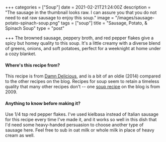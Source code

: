 +++
categories = ["Soup"]
date = 2021-02-21T21:24:00Z
description = "The sausage in the thumbnail looks raw. I can assure you that you do not need to eat raw sausage to enjoy this soup."
image = "/images/sausage-potato-spinach-soup.png"
tags = ["soup"]
title = "Sausage, Potato, & Spinach Soup"
type = "post"

+++
The browned sausage, peppery broth, and red pepper flakes give a spicy but homey quality to this soup. It's a little creamy with a diverse blend of greens, onions, and soft potatoes, perfect for a weeknight at home under a cozy blanket.

#### Where's this recipe from?

This recipe is from [Damn Delicious](https://damndelicious.net/2014/10/29/sausage-potato-spinach-soup/ "DD"), and is a bit of an oldie (2014) compared to the other recipes on the blog. Recipes for soup seem to retain a timeless quality that many other recipes don't -- one [soup recipe](tuskbuddy.tk/chicken-tortilla-soup "Chicken Tortilla Soup") on the blog is from 2009.

#### Anything to know before making it?

Use 1/4 tsp red pepper flakes. I've used kielbasa instead of Italian sausage for this recipe every time I've made it, and it works so well in this dish that I'd need some heavy-handed persuasion to choose another type of sausage here. Feel free to sub in oat milk or whole milk in place of heavy cream as well.